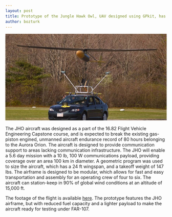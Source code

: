 ```yaml
---
layout: post
title: Prototype of the Jungle Hawk Owl, UAV designed using GPkit, has first flight!
author: bozturk
---
```


<img src="../../public/images/jho_takeoff.jpg" alt="jho_takeoff" style="width: 700px;"/>

The JHO aircraft was designed as a part of the 16.82 Flight Vehicle Engineering Capstone course, and is expected to break the existing gas-piston engined, unmanned aircraft endurance record of 80 hours belonging to the Aurora Orion. The aircraft is designed to provide communication support to areas lacking communication infrastructure. The JHO will enable a 5.6 day mission with a 10 lb, 100 W communications payload, providing coverage over an area 100 km in diameter. A geometric program was used to size the aircraft, which has a 24 ft wingspan, and a takeoff weight of 147 lbs. The airframe is designed to be modular, which allows for fast and easy transportation and assembly for an operating crew of four to six. The aircraft can station-keep in 90\% of global wind conditions at an altitude of 15,000 ft.

The footage of the flight is available [here](https://www.youtube.com/watch?v=bySwWGixgmA&feature=share). The prototype features the JHO airframe, but with reduced fuel capacity and a lighter payload to make the aircraft ready for testing under FAR-107. 
